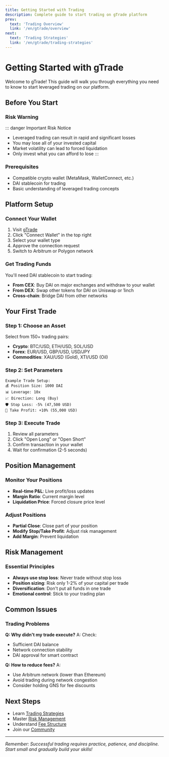 ```yaml
---
title: Getting Started with Trading
description: Complete guide to start trading on gTrade platform
prev:
  text: 'Trading Overview'
  link: '/en/gtrade/overview'
next:
  text: 'Trading Strategies'
  link: '/en/gtrade/trading-strategies'
---
```


# Getting Started with gTrade

Welcome to gTrade! This guide will walk you through everything you need to know to start leveraged trading on our platform.

## Before You Start

### Risk Warning
::: danger Important Risk Notice
- Leveraged trading can result in rapid and significant losses
- You may lose all of your invested capital
- Market volatility can lead to forced liquidation
- Only invest what you can afford to lose
:::

### Prerequisites
- Compatible crypto wallet (MetaMask, WalletConnect, etc.)
- DAI stablecoin for trading
- Basic understanding of leveraged trading concepts

## Platform Setup

### Connect Your Wallet
1. Visit [gTrade](https://gtrade.gains.network)
2. Click "Connect Wallet" in the top right
3. Select your wallet type
4. Approve the connection request
5. Switch to Arbitrum or Polygon network

### Get Trading Funds
You'll need DAI stablecoin to start trading:
- **From CEX**: Buy DAI on major exchanges and withdraw to your wallet
- **From DEX**: Swap other tokens for DAI on Uniswap or 1inch
- **Cross-chain**: Bridge DAI from other networks

## Your First Trade

### Step 1: Choose an Asset
Select from 150+ trading pairs:
- **Crypto**: BTC/USD, ETH/USD, SOL/USD
- **Forex**: EUR/USD, GBP/USD, USD/JPY
- **Commodities**: XAU/USD (Gold), XTI/USD (Oil)

### Step 2: Set Parameters
```
Example Trade Setup:
💰 Position Size: 1000 DAI
📊 Leverage: 10x
📈 Direction: Long (Buy)
🛡️ Stop Loss: -5% (47,500 USD)
🎯 Take Profit: +10% (55,000 USD)
```

### Step 3: Execute Trade
1. Review all parameters
2. Click "Open Long" or "Open Short"
3. Confirm transaction in your wallet
4. Wait for confirmation (2-5 seconds)

## Position Management

### Monitor Your Positions
- **Real-time P&L**: Live profit/loss updates
- **Margin Ratio**: Current margin level
- **Liquidation Price**: Forced closure price level

### Adjust Positions
- **Partial Close**: Close part of your position
- **Modify Stop/Take Profit**: Adjust risk management
- **Add Margin**: Prevent liquidation

## Risk Management

### Essential Principles
- **Always use stop loss**: Never trade without stop loss
- **Position sizing**: Risk only 1-2% of your capital per trade
- **Diversification**: Don't put all funds in one trade
- **Emotional control**: Stick to your trading plan

## Common Issues

### Trading Problems
**Q: Why didn't my trade execute?**
A: Check:
- Sufficient DAI balance
- Network connection stability
- DAI approval for smart contract

**Q: How to reduce fees?**
A: 
- Use Arbitrum network (lower than Ethereum)
- Avoid trading during network congestion
- Consider holding GNS for fee discounts

## Next Steps

- Learn [Trading Strategies](/en/gtrade/trading-strategies)
- Master [Risk Management](/en/gtrade/risk-management)
- Understand [Fee Structure](/en/gtrade/fees)
- Join our [Community](/en/community/guidelines)

---

*Remember: Successful trading requires practice, patience, and discipline. Start small and gradually build your skills!*
